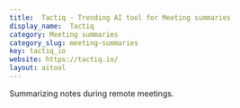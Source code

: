 ```yaml
---
title:  Tactiq - Trending AI tool for Meeting summaries
display_name:  Tactiq
category: Meeting summaries
category_slug: meeting-summaries
key: tactiq_io
website: https://tactiq.io/
layout: aitool
---
```


Summarizing notes during remote meetings.
